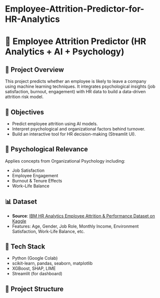 # Employee-Attrition-Predictor-for-HR-Analytics

# 🧠 Employee Attrition Predictor (HR Analytics + AI + Psychology)

## 📌 Project Overview
This project predicts whether an employee is likely to leave a company using machine learning techniques. It integrates psychological insights (job satisfaction, burnout, engagement) with HR data to build a data-driven attrition risk model.

## 🎯 Objectives
- Predict employee attrition using AI models.
- Interpret psychological and organizational factors behind turnover.
- Build an interactive tool for HR decision-making (Streamlit UI).

## 🧠 Psychological Relevance
Applies concepts from Organizational Psychology including:
- Job Satisfaction
- Employee Engagement
- Burnout & Tenure Effects
- Work–Life Balance

## 📊 Dataset
- **Source**: [IBM HR Analytics Employee Attrition & Performance Dataset on Kaggle](https://www.kaggle.com/datasets/pavansubhasht/ibm-hr-analytics-attrition-dataset)
- Features: Age, Gender, Job Role, Monthly Income, Environment Satisfaction, Work-Life Balance, etc.

## 🔧 Tech Stack
- Python (Google Colab)
- scikit-learn, pandas, seaborn, matplotlib
- XGBoost, SHAP, LIME
- Streamlit (for dashboard)

## 📁 Project Structure

